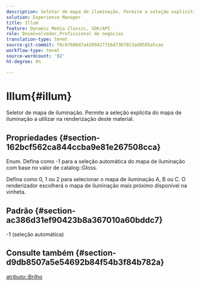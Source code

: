 ```yaml
---
description: Seletor de mapa de iluminação. Permite a seleção explícita do mapa de iluminação a utilizar na renderização deste material.
solution: Experience Manager
title: Illum
feature: Dynamic Media Classic, SDK/API
role: Desenvolvedor,Profissional de negócios
translation-type: tm+mt
source-git-commit: f6c97606d7a4209427316d7367013ad9585a5cae
workflow-type: tm+mt
source-wordcount: '92'
ht-degree: 0%

---
```



# Illum{#illum}

Seletor de mapa de iluminação. Permite a seleção explícita do mapa de iluminação a utilizar na renderização deste material.

## Propriedades {#section-162bcf562ca844ccba9e81e267508cca}

Enum. Defina como -1 para a seleção automática do mapa de iluminação com base no valor de catalog::Gloss.

Defina como 0, 1 ou 2 para selecionar o mapa de iluminação A, B ou C. O renderizador escolherá o mapa de iluminação mais próximo disponível na vinheta.

## Padrão {#section-ac386d31ef90423b8a367010a60bddc7}

-1 (seleção automática)

## Consulte também {#section-d9db8507a5e54692b84f54b3f84b782a}

[atributo::Brilho](../../../../../ir-api/material-cat/image-rendering-api-ref/c-ir-material-catalog/c-ir-material-data-reference/r-ir-cat-gloss.md#reference-5277f62a67e2408ab94699aa712f1eeb)
